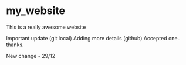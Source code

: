 # my_website

This is a really awesome website

Important update (git local)
Adding more details (github)
Accepted one.. thanks.

New change - 29/12

